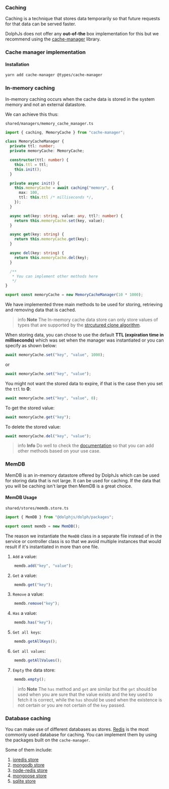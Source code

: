 ### Caching

Caching is a technique that stores data temporarily so that future requests for that data can be served faster.

DolphJs does not offer any **out-of-the** box implementation for this but we recommend using the [cache-manager](https://www.npmjs.com/package/cache-manager) library.

### Cache manager implementation

#### Installation

```bash
yarn add cache-manager @types/cache-manager
```

### In-memory caching

In-memory caching occurs when the cache data is stored in the system memory and not an external datastore.

We can achieve this thus:

`shared/managers/memory_cache_manager.ts`

```typescript
import { caching, MemoryCache } from "cache-manager";

class MemoryCacheManager {
  private ttl: number;
  private memoryCache: MemoryCache;

  constructor(ttl: number) {
    this.ttl = ttl;
    this.init();
  }

  private async init() {
    this.memoryCache = await caching("memory", {
      max: 100,
      ttl: this.ttl /* milliseconds */,
    });
  }

  async set(key: string, value: any, ttl?: number) {
    return this.memoryCache.set(key, value);
  }

  async get(key: string) {
    return this.memoryCache.get(key);
  }

  async del(key: string) {
    return this.memoryCache.del(key);
  }

  /**
   * You can implement other methods here
   */
}

export const memoryCache = new MemoryCacheManager(10 * 1000);
```

We have implemented three main methods to be used for storing, retrieving and removing data that is cached.

> info **Note** The In-memory cache data store can only store values of types that are supported by the [strcutured clone algorithm](https://developer.mozilla.org/en-US/docs/Web/API/Web_Workers_API/Structured_clone_algorithm#javascript_types).

When storing data, you can chose to use the default **TTL (expiration time in milliseconds)** which was set when the manager was instantiated or you can specify as shown below:

```typescript
await memoryCache.set("key", "value", 1000);
```

or

```typescript
await memoryCache.set("key", "value");
```

You might not want the stored data to expire, if that is the case then you set the `ttl` to **0**:

```typescript
await memoryCache.set("key", "value", 0);
```

To get the stored value:

```typescript
await memoryCache.get("key");
```

To delete the stored value:

```typescript
await memoryCache.del("key", "value");
```

> info **Info** Do well to check the [documentation](https://www.npmjs.com/package/cache-manager) so that you can add other methods based on your use case.

### MemDB

MemDB is an in-memory datastore offered by DolphJs which can be used for storing data that is not large. It can be used for caching. If the data that you will be caching isn't large then MemDB is a great choice.

#### MemDB Usage

`shared/stores/memdb.store.ts`

```typescript
import { MemDB } from "@dolphjs/dolph/packages";

export const memdb = new MemDB();
```

The reason we instantiate the `MemDB` class in a separate file instead of in the service or controller class is so that we avoid multiple instances that would result if it's instantiated in more than one file.

1. `Add` a value:

```typescript
    memdb.add("key", "value");
```

2. `Get` a value:

```typescript
    memdb.get("key");
```

3. `Remove` a value:

```typescript
    memdb.remove("key");
```

4. `Has` a value:

```typescript
    memdb.has("key");
```

5. `Get all keys`:

```typescript
    memdb.getAllKeys();
```

6. `Get all values`:

```typescript
    memdb.getAllValues();
```

7. `Empty` the data store:

```typescript
    memdb.empty();
```

> info **Note** The `has` method and `get` are similar but the `get` should be used when you are sure that the value exists and the key used to fetch it is correct, while the `has` should be used when the existence is not certain or you are not certain of the `key` passed.

### Database caching

You can make use of different databases as stores. [Redis](https://redis.io/) is the most commonly used database for caching. You can implement them by using the packages built on the `cache-manager`.

Some of them include:

1. [ioredis store](https://github.com/Tirke/node-cache-manager-stores/blob/main/packages/node-cache-manager-ioredis/README.md)
2. [mongodb store](https://github.com/Tirke/node-cache-manager-stores/blob/main/packages/node-cache-manager-mongodb/README.md)
3. [node-redis store](https://github.com/dabroek/node-cache-manager-redis-store)
4. [mongoose store](https://github.com/disjunction/node-cache-manager-mongoose)
5. [sqlite store](https://github.com/maxpert/node-cache-manager-sqlite)
